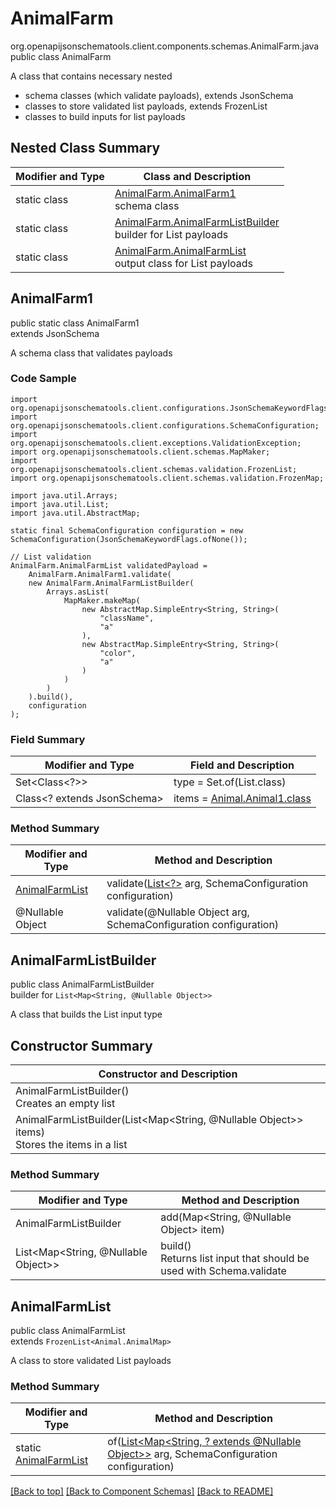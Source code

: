 # AnimalFarm
org.openapijsonschematools.client.components.schemas.AnimalFarm.java
public class AnimalFarm

A class that contains necessary nested
- schema classes (which validate payloads), extends JsonSchema
- classes to store validated list payloads, extends FrozenList
- classes to build inputs for list payloads

## Nested Class Summary
| Modifier and Type | Class and Description |
| ----------------- | ---------------------- |
| static class | [AnimalFarm.AnimalFarm1](#animalfarm1)<br> schema class |
| static class | [AnimalFarm.AnimalFarmListBuilder](#animalfarmlistbuilder)<br> builder for List payloads |
| static class | [AnimalFarm.AnimalFarmList](#animalfarmlist)<br> output class for List payloads |

## AnimalFarm1
public static class AnimalFarm1<br>
extends JsonSchema

A schema class that validates payloads

### Code Sample
```
import org.openapijsonschematools.client.configurations.JsonSchemaKeywordFlags;
import org.openapijsonschematools.client.configurations.SchemaConfiguration;
import org.openapijsonschematools.client.exceptions.ValidationException;
import org.openapijsonschematools.client.schemas.MapMaker;
import org.openapijsonschematools.client.schemas.validation.FrozenList;
import org.openapijsonschematools.client.schemas.validation.FrozenMap;

import java.util.Arrays;
import java.util.List;
import java.util.AbstractMap;

static final SchemaConfiguration configuration = new SchemaConfiguration(JsonSchemaKeywordFlags.ofNone());

// List validation
AnimalFarm.AnimalFarmList validatedPayload =
    AnimalFarm.AnimalFarm1.validate(
    new AnimalFarm.AnimalFarmListBuilder(
        Arrays.asList(
            MapMaker.makeMap(
                new AbstractMap.SimpleEntry<String, String>(
                    "className",
                    "a"
                ),
                new AbstractMap.SimpleEntry<String, String>(
                    "color",
                    "a"
                )
            )
        )
    ).build(),
    configuration
);
```

### Field Summary
| Modifier and Type | Field and Description |
| ----------------- | ---------------------- |
| Set<Class<?>> | type = Set.of(List.class) |
| Class<? extends JsonSchema> | items = [Animal.Animal1.class](../../components/schemas/Animal.md#animal1) |

### Method Summary
| Modifier and Type | Method and Description |
| ----------------- | ---------------------- |
| [AnimalFarmList](#animalfarmlist) | validate([List<?>](#animalfarmlistbuilder) arg, SchemaConfiguration configuration) |
| @Nullable Object | validate(@Nullable Object arg, SchemaConfiguration configuration) |
## AnimalFarmListBuilder
public class AnimalFarmListBuilder<br>
builder for `List<Map<String, @Nullable Object>>`

A class that builds the List input type

## Constructor Summary
| Constructor and Description |
| --------------------------- |
| AnimalFarmListBuilder()<br>Creates an empty list |
| AnimalFarmListBuilder(List<Map<String, @Nullable Object>> items)<br>Stores the items in a list |

### Method Summary
| Modifier and Type | Method and Description |
| ----------------- | ---------------------- |
| AnimalFarmListBuilder | add(Map<String, @Nullable Object> item) |
| List<Map<String, @Nullable Object>> | build()<br>Returns list input that should be used with Schema.validate |

## AnimalFarmList
public class AnimalFarmList<br>
extends `FrozenList<Animal.AnimalMap>`

A class to store validated List payloads

### Method Summary
| Modifier and Type | Method and Description |
| ----------------- | ---------------------- |
| static [AnimalFarmList](#animalfarmlist) | of([List<Map<String, ? extends @Nullable Object>>](#animalfarmlistbuilder) arg, SchemaConfiguration configuration) |

[[Back to top]](#top) [[Back to Component Schemas]](../../../README.md#Component-Schemas) [[Back to README]](../../../README.md)
